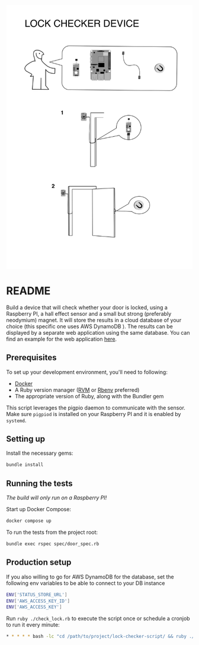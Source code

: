 ![RPI Installation manual](ikea_style_manual.png)

# README

Build a device that will check whether your door is locked, using a Raspberry PI, a hall effect sensor and a small but strong (preferably neodymium) magnet. It will store the results in a cloud database of your choice (this specific one uses AWS DynamoDB ). The results can be displayed by a separate web application using the same database. You can find an example for the web application [here](https://github.com/menyhertfatyol/my-door-lock).
## Prerequisites

To set up your development environment, you'll need to following:

- [Docker](https://www.docker.com/)
- A Ruby version manager ([RVM](https://rvm.io/) or [Rbenv](https://github.com/sstephenson/rbenv) preferred)
- The appropriate version of Ruby, along with the Bundler gem

This script leverages the pigpio daemon to communicate with the sensor. Make sure `pigpiod` is installed on your Raspberry PI and it is enabled by `systemd`.

## Setting up

Install the necessary gems:
```bash
bundle install
```

## Running the tests
*The build will only run on a Raspberry PI!*

Start up Docker Compose:
```bash
docker compose up
```

To run the tests from the project root:
```bash
bundle exec rspec spec/door_spec.rb
```

## Production setup

If you also willing to go for AWS DynamoDB for the database, set the following env variables to be able to connect to your DB instance
```bash
ENV['STATUS_STORE_URL']
ENV['AWS_ACCESS_KEY_ID']
ENV['AWS_ACCESS_KEY']
```

Run `ruby ./check_lock.rb` to execute the script once or schedule a cronjob to run it every minute:

```bash
* * * * * bash -lc "cd /path/to/project/lock-checker-script/ && ruby ./check_lock.rb" > ~/cron.log 2>&1
```